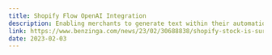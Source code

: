 ```yaml
---
title: Shopify Flow OpenAI Integration
description: Enabling merchants to generate text within their automations
link: https://www.benzinga.com/news/23/02/30688838/shopify-stock-is-surging-whats-going-on
date: 2023-02-03
---
```

